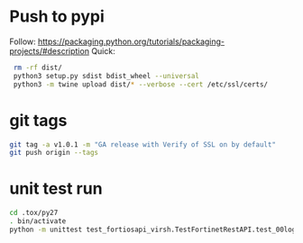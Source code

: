 # Push to pypi
Follow: https://packaging.python.org/tutorials/packaging-projects/#description 
Quick:
```bash
 rm -rf dist/
 python3 setup.py sdist bdist_wheel --universal 
 python3 -m twine upload dist/* --verbose --cert /etc/ssl/certs/
```
# git tags
```bash
git tag -a v1.0.1 -m "GA release with Verify of SSL on by default"
git push origin --tags 
```

# unit test run

```bash
cd .tox/py27 
. bin/activate  
python -m unittest test_fortiosapi_virsh.TestFortinetRestAPI.test_00login test_fortiosapi_virsh.TestFortinetRestAPI.test_central_management

```

